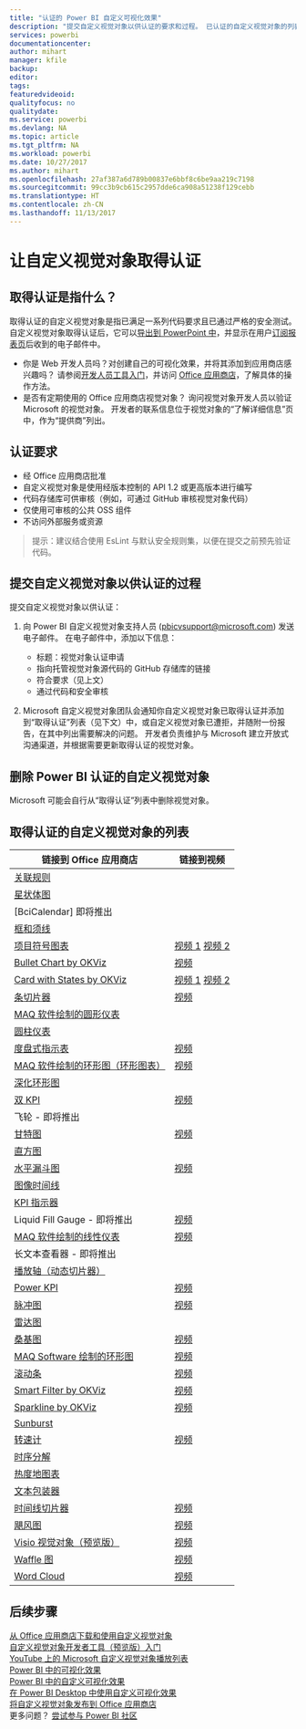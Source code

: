 ```yaml
---
title: "认证的 Power BI 自定义可视化效果"
description: "提交自定义视觉对象以供认证的要求和过程。 已认证的自定义视觉对象的列表。"
services: powerbi
documentationcenter: 
author: mihart
manager: kfile
backup: 
editor: 
tags: 
featuredvideoid: 
qualityfocus: no
qualitydate: 
ms.service: powerbi
ms.devlang: NA
ms.topic: article
ms.tgt_pltfrm: NA
ms.workload: powerbi
ms.date: 10/27/2017
ms.author: mihart
ms.openlocfilehash: 27af387a6d789b00837e6bbf8c6be9aa219c7198
ms.sourcegitcommit: 99cc3b9cb615c2957dde6ca908a51238f129cebb
ms.translationtype: HT
ms.contentlocale: zh-CN
ms.lasthandoff: 11/13/2017
---
```

# <a name="getting-a-custom-visual-certified"></a>让自定义视觉对象取得认证
## <a name="what-is-meant-by-certified"></a>取得认证是指什么？
取得认证的自定义视觉对象是指已满足一系列代码要求且已通过严格的安全测试。  自定义视觉对象取得认证后，它可以[导出到 PowerPoint 中](service-publish-to-powerpoint.md)，并显示在用户[订阅报表页](service-report-subscribe.md)后收到的电子邮件中。

* 你是 Web 开发人员吗？对创建自己的可视化效果，并将其添加到应用商店感兴趣吗？ 请参阅[开发人员工具入门](service-custom-visuals-getting-started-with-developer-tools.md)，并访问 [Office 应用商店](service-custom-visuals-office-store.md)，了解具体的操作方法。
* 是否有定期使用的 Office 应用商店视觉对象？ 询问视觉对象开发人员以验证 Microsoft 的视觉对象。  开发者的联系信息位于视觉对象的“了解详细信息”页中，作为“提供商”列出。

## <a name="certification-requirements"></a>认证要求
* 经 Office 应用商店批准    
* 自定义视觉对象是使用经版本控制的 API 1.2 或更高版本进行编写    
* 代码存储库可供审核（例如，可通过 GitHub 审核视觉对象代码）    
* 仅使用可审核的公共 OSS 组件    
* 不访问外部服务或资源    

> 提示：建议结合使用 EsLint 与默认安全规则集，以便在提交之前预先验证代码。
> 
> 

## <a name="process-for-submitting-a-custom-visual-for-certification"></a>提交自定义视觉对象以供认证的过程
提交自定义视觉对象以供认证：

1. 向 Power BI 自定义视觉对象支持人员 (pbicvsupport@microsoft.com) 发送电子邮件。 在电子邮件中，添加以下信息：    
   
   * 标题：视觉对象认证申请    
   * 指向托管视觉对象源代码的 GitHub 存储库的链接    
   * 符合要求（见上文）    
   * 通过代码和安全审核    
2. Microsoft 自定义视觉对象团队会通知你自定义视觉对象已取得认证并添加到“取得认证”列表（见下文）中，或自定义视觉对象已遭拒，并随附一份报告，在其中列出需要解决的问题。 开发者负责维护与 Microsoft 建立开放式沟通渠道，并根据需要更新取得认证的视觉对象。

## <a name="removal-of-power-bi-certified-custom-visuals"></a>删除 Power BI 认证的自定义视觉对象
Microsoft 可能会自行从“取得认证”列表中删除视觉对象。  

## <a name="list-of-custom-visuals-that-have-been-certified"></a>取得认证的自定义视觉对象的列表
| 链接到 Office 应用商店 | 链接到视频 |
| --- | --- |
| [关联规则](https://appsource.microsoft.com/en-us/product/power-bi-visuals/WA104380815) | |
| [星状体图](https://appsource.microsoft.com/en-us/product/power-bi-visuals/WA104380759?src=office&tab=Overview) | |
| [BciCalendar] 即将推出 | |
| [框和须线](https://appsource.microsoft.com/product/power-bi-visuals/WA104380831?src=office&tab=Overview) | |
| [项目符号图表](https://store.office.com/en-us/app.aspx?assetid=WA104380755) |[视频 1](https://youtu.be/AOlsFYkfkcw)   [视频 2](https://youtu.be/AQvd2FhRyCI) |
| [Bullet Chart by OKViz](https://store.office.com/bullet-chart-by-okviz-WA104380953.aspx) |[视频](https://youtu.be/mtvUNl9bMjA) |
| [Card with States by OKViz](https://store.office.com/card-with-states-by-okviz-WA104380967.aspx) |[视频 1](https://youtu.be/myiX0BmZd8U) [视频 2](https://youtu.be/AOlsFYkfkcw) |
| [条切片器](https://store.office.com/chiclet-slicer-WA104380756.aspx) |[视频](https://youtu.be/iYOkJ1APueY) |
| [MAQ 软件绘制的圆形仪表](https://appsource.microsoft.com/product/power-bi-visuals/WA104380837?tab=Overview) | |
| [圆柱仪表](https://appsource.microsoft.com/en-us/product/power-bi-visuals/WA104380874) | |
| [度盘式指示表](https://appsource.microsoft.com/en-us/product/power-bi-visuals/WA104381184) |[视频](https://youtu.be/AOlsFYkfkcw) |
| [MAQ 软件绘制的环形图（环形图表）](https://appsource.microsoft.com/product/power-bi-visuals/WA104380824?tab=Overview) |[视频](https://youtu.be/pDToHDFHnq8) |
| [深化环形图](https://appsource.microsoft.com/en-us/product/power-bi-visuals/WA104380858) | |
| [双 KPI](https://store.office.com/dual-kpi-WA104380774.aspx) |[视频](https://youtu.be/821o0-eVBXo?list=PL1N57mwBHtN1vIjfvuBIzZllrmKo-Vz6x) |
| 飞轮 - 即将推出 | |
| [甘特图](https://store.office.com/gantt-WA104380765.aspx) |[视频](https://youtu.be/qJ7s_KrGiUU) |
| [直方图](https://store.office.com/histogram-chart-WA104380776.aspx) | |
| [水平漏斗图](https://appsource.microsoft.com/en-us/product/power-bi-visuals/WA104380846) |[视频](https://youtu.be/SudZei68PPo) |
| [图像时间线](https://appsource.microsoft.com/en-us/product/power-bi-visuals/WA104381254) | |
| [KPI 指示器](https://store.office.com/kpi-indicator-WA104380832.aspx) | |
| Liquid Fill Gauge - 即将推出 |[视频](https://youtu.be/wQ51TTqIZc4) |
| [MAQ 软件绘制的线性仪表](https://appsource.microsoft.com/en-us/product/power-bi-visuals/WA104380821?src=office&tab=Overview) |[视频](https://youtu.be/AOlsFYkfkcw) |
| 长文本查看器 - 即将推出 | |
| [播放轴（动态切片器）](https://store.office.com/play-axis-dynamic-slicer-WA104380981.aspx) | |
| [Power KPI](https://appsource.microsoft.com/product/power-bi-visuals/WA104381083) |[视频](https://youtu.be/IvfIP3E6-1Q) |
| [脉冲图](https://appsource.microsoft.com/en-us/product/power-bi-visuals/WA104381006?src=office&tab=Overview) |[视频](https://www.youtube.com/watch?v=DQWdcQtjDVw) |
| [雷达图](https://store.office.com/radar-chart-WA104380771.aspx) | |
| [桑基图](https://store.office.com/app.aspx?assetid=WA104380777.aspx) |[视频](https://youtu.be/WWP9wVUHGaA) |
| [MAQ Software 绘制的环形图](https://appsource.microsoft.com/en-us/product/power-bi-visuals/WA104380824) |[视频](https://youtu.be/pDToHDFHnq8) |
| [滚动条](https://store.office.com/scroller-WA104381018.aspx) |[视频](https://youtu.be/uhRFQF2cGSY) |
| [Smart Filter by OKViz](https://store.office.com/smart-filter-by-okviz-WA104380859.aspx) |[视频](https://youtu.be/gcJsDDRQq28) |
| [Sparkline by OKViz](https://appsource.microsoft.com/en-us/product/power-bi-visuals/WA104380910?src=office&tab=Overview) |[视频](https://youtu.be/0m3Vnvso9tY) |
| [Sunburst](https://appsource.microsoft.com/en-us/product/power-bi-visuals/WA104380767?src=office&tab=Overview) | |
| [转速计](https://store.office.com/tachometer-WA104380937.aspx?) |[视频](https://www.youtube.com/watch?v=C3OXdETbS9o) |
| [时序分解](https://appsource.microsoft.com/en-us/product/power-bi-visuals/WA104380897) | |
| [热度地图表](https://store.office.com/table-heatmap-WA104380818.aspx) | |
| [文本包装器](https://appsource.microsoft.com/en-us/product/power-bi-visuals/WA104380826) | |
| [时间线切片器](https://store.office.com/timeline-slicer-WA104380786.aspx) |[视频](https://youtu.be/ozMtZ4_NZ10) |
| [飓风图](https://store.office.com/tornado-chart-WA104380768.aspx) |[视频](https://youtu.be/AQvd2FhRyCI) |
| [Visio 视觉对象（预览版）](https://store.office.com/visio-visual-preview-WA104381132.aspx) |[视频](https://www.youtube.com/watch?v=dCcd7rftjZA&list=PL1N57mwBHtN1vIjfvuBIzZllrmKo-Vz6x&index=2) |
| [Waffle 图](https://appsource.microsoft.com/en-us/product/power-bi-visuals/WA104381049?src=office&tab=Overview) |[视频](https://youtu.be/1vRqYUsm3Vk) |
| [Word Cloud](https://store.office.com/word-cloud-WA104380752.aspx?) |[视频](https://www.youtube.com/watch?v=AblTenl9fqo) |

## <a name="next-steps"></a>后续步骤
[从 Office 应用商店下载和使用自定义视觉对象](service-custom-visuals-office-store.md)  
[自定义视觉对象开发者工具（预览版）入门](service-custom-visuals-getting-started-with-developer-tools.md)      
[YouTube 上的 Microsoft 自定义视觉对象播放列表](https://www.youtube.com/playlist?list=PL1N57mwBHtN1vIjfvuBIzZllrmKo-Vz6x)  
[Power BI 中的可视化效果](power-bi-report-visualizations.md)  
[Power BI 中的自定义可视化效果](power-bi-custom-visuals.md)  
[在 Power BI Desktop 中使用自定义可视化效果](power-bi-custom-visuals-use.md)  
[将自定义视觉对象发布到 Office 应用商店](developer/office-store.md)  
更多问题？ [尝试参与 Power BI 社区](http://community.powerbi.com/)

